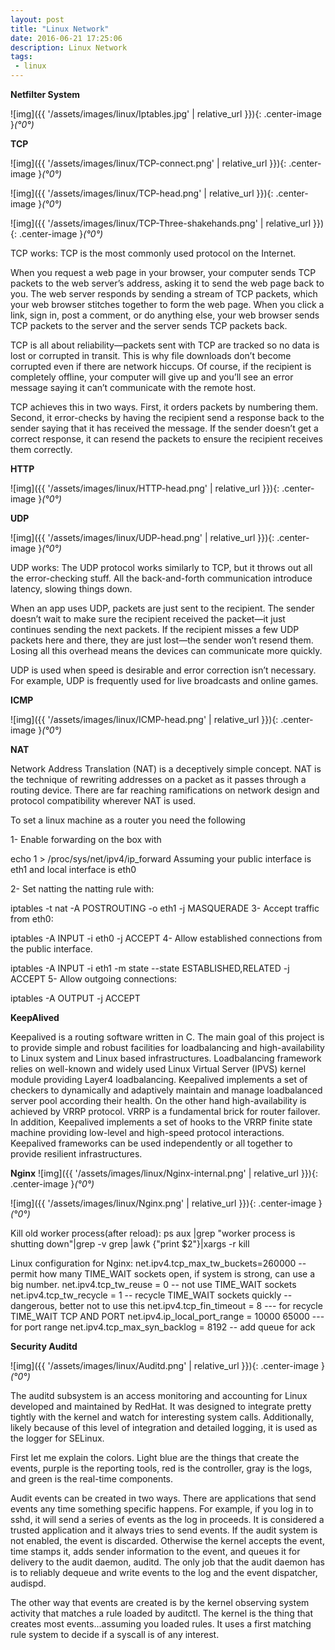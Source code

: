 ```yaml
---
layout: post
title: "Linux Network"
date: 2016-06-21 17:25:06
description: Linux Network
tags: 
 - linux
---
```


**Netfilter System**

![img]({{ '/assets/images/linux/Iptables.jpg' | relative_url }}){: .center-image }*(°0°)*

**TCP**

![img]({{ '/assets/images/linux/TCP-connect.png' | relative_url }}){: .center-image }*(°0°)*

![img]({{ '/assets/images/linux/TCP-head.png' | relative_url }}){: .center-image }*(°0°)*

![img]({{ '/assets/images/linux/TCP-Three-shakehands.png' | relative_url }}){: .center-image }*(°0°)*

TCP works:
TCP is the most commonly used protocol on the Internet.

When you request a web page in your browser, your computer sends TCP packets to the web server’s address, asking it to send the web page back to you. The web server responds by sending a stream of TCP packets, which your web browser stitches together to form the web page. When you click a link, sign in, post a comment, or do anything else, your web browser sends TCP packets to the server and the server sends TCP packets back.

TCP is all about reliability—packets sent with TCP are tracked so no data is lost or corrupted in transit. This is why file downloads don’t become corrupted even if there are network hiccups. Of course, if the recipient is completely offline, your computer will give up and you’ll see an error message saying it can’t communicate with the remote host.

TCP achieves this in two ways. First, it orders packets by numbering them. Second, it error-checks by having the recipient send a response back to the sender saying that it has received the message. If the sender doesn’t get a correct response, it can resend the packets to ensure the recipient receives them correctly.

**HTTP**

![img]({{ '/assets/images/linux/HTTP-head.png' | relative_url }}){: .center-image }*(°0°)*

**UDP**

![img]({{ '/assets/images/linux/UDP-head.png' | relative_url }}){: .center-image }*(°0°)*

UDP works: The UDP protocol works similarly to TCP, but it throws out all the error-checking stuff. All the back-and-forth communication introduce latency, slowing things down.

When an app uses UDP, packets are just sent to the recipient. The sender doesn’t wait to make sure the recipient received the packet—it just continues sending the next packets. If the recipient misses a few UDP packets here and there, they are just lost—the sender won’t resend them. Losing all this overhead means the devices can communicate more quickly.

UDP is used when speed is desirable and error correction isn’t necessary. For example, UDP is frequently used for live broadcasts and online games.

**ICMP**

![img]({{ '/assets/images/linux/ICMP-head.png' | relative_url }}){: .center-image }*(°0°)*


**NAT**

Network Address Translation (NAT) is a deceptively simple concept. NAT is the technique of rewriting addresses on a packet as it passes through a routing device. There are far reaching ramifications on network design and protocol compatibility wherever NAT is used.

To set a linux machine as a router you need the following

1- Enable forwarding on the box with

echo 1 > /proc/sys/net/ipv4/ip_forward
Assuming your public interface is eth1 and local interface is eth0

2- Set natting the natting rule with:

iptables -t nat -A POSTROUTING -o eth1 -j MASQUERADE
3- Accept traffic from eth0:

iptables -A INPUT -i eth0 -j ACCEPT
4- Allow established connections from the public interface.

iptables -A INPUT -i eth1 -m state --state ESTABLISHED,RELATED -j ACCEPT
5- Allow outgoing connections:

iptables -A OUTPUT -j ACCEPT

**KeepAlived**

Keepalived is a routing software written in C. The main goal of this project is to provide simple and robust facilities for loadbalancing and high-availability to Linux system and Linux based infrastructures. Loadbalancing framework relies on well-known and widely used Linux Virtual Server (IPVS) kernel module providing Layer4 loadbalancing. Keepalived implements a set of checkers to dynamically and adaptively maintain and manage loadbalanced server pool according their health. On the other hand high-availability is achieved by VRRP protocol. VRRP is a fundamental brick for router failover. In addition, Keepalived implements a set of hooks to the VRRP finite state machine providing low-level and high-speed protocol interactions. Keepalived frameworks can be used independently or all together to provide resilient infrastructures.

**Nginx**
![img]({{ '/assets/images/linux/Nginx-internal.png' | relative_url }}){: .center-image }*(°0°)*

![img]({{ '/assets/images/linux/Nginx.png' | relative_url }}){: .center-image }*(°0°)*

Kill old worker process(after reload): ps aux |grep "worker process is shutting down"|grep -v grep |awk {"print $2"}|xargs -r kill

Linux configuration for Nginx:
net.ipv4.tcp_max_tw_buckets=260000 -- permit how many TIME_WAIT sockets open, if system is strong, can use a big number.
net.ipv4.tcp_tw_reuse = 0 -- not use TIME_WAIT sockets
net.ipv4.tcp_tw_recycle = 1 -- recycle TIME_WAIT sockets quickly  --dangerous, better not to use this
net.ipv4.tcp_fin_timeout = 8 --- for recycle TIME_WAIT TCP AND PORT
net.ipv4.ip_local_port_range = 10000 65000 ---for port range
net.ipv4.tcp_max_syn_backlog = 8192 -- add queue for ack

**Security Auditd**

![img]({{ '/assets/images/linux/Auditd.png' | relative_url }}){: .center-image }*(°0°)*

The auditd subsystem is an access monitoring and accounting for Linux developed and maintained by RedHat. It was designed to integrate pretty tightly with the kernel and watch for interesting system calls. Additionally, likely because of this level of integration and detailed logging, it is used as the logger for SELinux. 

First let me explain the colors. Light blue are the things that create the events, purple is the reporting tools, red is the controller, gray is the logs, and green is the real-time components.

Audit events can be created in two ways. There are applications that send events any time something specific happens. For example, if you log in to sshd, it will send a series of events as the log in proceeds. It is considered a trusted application and it always tries to send events. If the audit system is not enabled, the event is discarded. Otherwise the kernel accepts the event, time stamps it, adds sender information to the event, and queues it for delivery to the audit daemon, auditd. The only job that the audit daemon has is to reliably dequeue and write events to the log and the event dispatcher, audispd.

The other way that events are created is by the kernel observing system activity that matches a rule loaded by auditctl. The kernel is the thing that creates most events...assuming you loaded rules. It uses a first matching rule system to decide if a syscall is of any interest.


